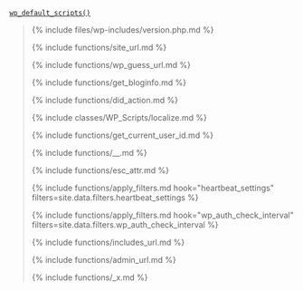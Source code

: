 <p><code><a href="https://developer.wordpress.org/reference/functions/wp_default_scripts/">wp_default_scripts()</a></code></p>

<blockquote>

{% include files/wp-includes/version.php.md %}

{% include functions/site_url.md %}

{% include functions/wp_guess_url.md %}

{% include functions/get_bloginfo.md %}

{% include functions/did_action.md %}

{% include classes/WP_Scripts/localize.md %}

{% include functions/get_current_user_id.md %}

{% include functions/__.md %}

{% include functions/esc_attr.md %}

{% include functions/apply_filters.md hook="heartbeat_settings" filters=site.data.filters.heartbeat_settings %}

{% include functions/apply_filters.md hook="wp_auth_check_interval" filters=site.data.filters.wp_auth_check_interval %}

{% include functions/includes_url.md %}

{% include functions/admin_url.md %}

{% include functions/_x.md %}

</blockquote>
